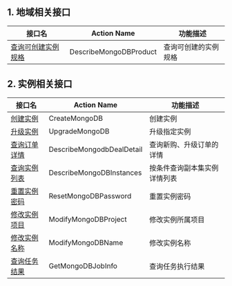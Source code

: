 ## 1. 地域相关接口
| 接口名 | Action Name | 功能描述 |
|---------|---------|---------|
| [查询可创建实例规格](/document/product/240/8318) | DescribeMongoDBProduct | 查询可创建的实例规格 |

## 2. 实例相关接口

| 接口名 | Action Name | 功能描述 |
|---------|---------|---------|
| [创建实例](/document/product/240/8308) | CreateMongoDB | 创建实例|
| [升级实例](/document/product/240/8309) | UpgradeMongoDB| 升级指定实例|
| [查询订单详情](/document/product/240/8313)| DescribeMongodbDealDetail | 查询新购、升级订单的详情|
| [查询实例列表](/document/product/240/8312) | DescribeMongoDBInstances |  按条件查询副本集实例详情列表 | 
| [重置实例密码](/document/product/240/8316) | ResetMongoDBPassword | 重置实例密码 |
| [修改实例项目](/document/product/240/8307) | ModifyMongoDBProject| 修改实例所属项目|
| [修改实例名称](/document/product/240/8306) | ModifyMongoDBName | 修改实例名称|
| [查询任务结果](/document/product/240/8310) | GetMongoDBJobInfo | 查询任务执行结果 |
